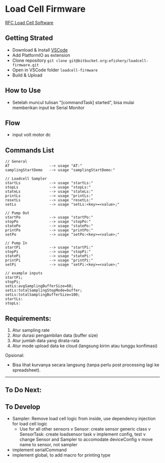 # Load Cell Firmware

[RFC Load Cell Software](https://docs.google.com/document/u/1/d/1FqSV9YbJ6J2EdJItCOYNZRxmBQPkKjuD6bdd6zNWwVM/edit#)

## Getting Strated
- Download & Install [VSCode](https://code.visualstudio.com/download)
- Add PlatformIO as extension
- Clone repository `git clone git@bitbucket.org:efishery/loadcell-firmware.git`
- Open in VSCode folder `loadcell-firmware`
- Build & Upload

## How to Use
- Setelah muncul tulisan "[commandTask] started", bisa mulai memberikan input ke Serial Monitor

## Flow
- input volt motor dc

## Commands List
```
// General
AT                  --> usage "AT:"
samplingStartDemo   --> usage "samplingStartDemo:"

// Loadcell Sampler
startLs             --> usage "startLs:"
stopLs              --> usage "stopLs:"
stateLs             --> usage "stateLs:"
printLs             --> usage "printLs:"
resetLs             --> usage "resetLs:"
setLs               --> usage "setLs:<key>=<value>;"

// Pump Out
startPo             --> usage "startPo:"
stopPo              --> usage "stopPo:"
statePo             --> usage "statePo:"
printPo             --> usage "printPo:"
setPo               --> usage "setPo:<key>=<value>;"

// Pump In
startPi             --> usage "startPi:"
stopPi              --> usage "stopPi:"
statePi             --> usage "statePi:"
printPi             --> usage "printPi:"
setPi               --> usage "setPi:<key>=<value>;"

// example inputs
startPi;
stopPi;
setLs:avgSamplingBufferSize=60;
setLs:totalSamplingStopMode=buffer;
setLs:totalSamplingBufferSize=100;
startLs:
stopLs:
```

## Requirements:
1. Atur sampling rate
2. Atur durasi pengambilan data (buffer size)
3. Atur jumlah data yang dirata-rata
4. Atur mode upload data ke cloud (langsung kirim atau tunggu konfimasi)

Opsional:

- Bisa lihat kurvanya secara langsung (tanpa perlu post processing lagi ke spreadsheet).

---

## To Do Next:

## To Develop
- Sampler: Remove load cell logic from inside, use dependency injection for load cell logic
    - Use for all other sensors
v Sensor: create sensor generic class
v SensorTask: create loadsensor task
v implement config, test
v change Sensor and Sampler to accomodate deviceConfig
v move name to sensor, not sampler
- implement serialCommand
- implement global, to add macro for printing type